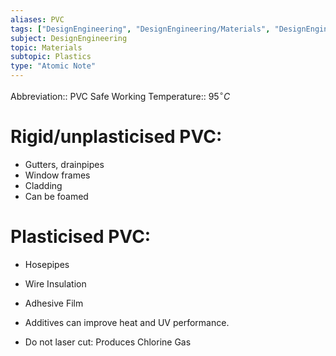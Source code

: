 ```yaml
---
aliases: PVC
tags: ["DesignEngineering", "DesignEngineering/Materials", "DesignEngineering/Materials/Plastics", "DesignEngineering/Materials/Plastics/Materials"]
subject: DesignEngineering
topic: Materials
subtopic: Plastics
type: "Atomic Note"
---
```


Abbreviation:: PVC
Safe Working Temperature:: $95^{\circ}C$

 # Rigid/unplasticised PVC:
  - Gutters, drainpipes
  - Window frames
  - Cladding
  - Can be foamed

 # Plasticised PVC:
  - Hosepipes
  - Wire Insulation
  - Adhesive Film

 - Additives can improve heat and UV performance.
 - Do not laser cut: Produces Chlorine Gas
